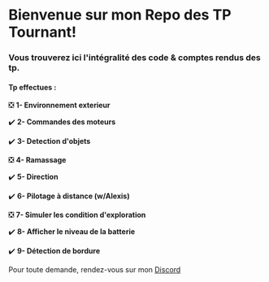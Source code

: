 # Bienvenue sur mon Repo des TP Tournant! 

### Vous trouverez ici l'intégralité des code & comptes rendus des tp.

#### Tp effectues :
:negative_squared_cross_mark:  **1- Environnement exterieur** 

:heavy_check_mark: **2- Commandes des moteurs**

:heavy_check_mark: **3- Detection d'objets**

:negative_squared_cross_mark:  **4- Ramassage**

:heavy_check_mark: **5- Direction**

:heavy_check_mark: **6- Pilotage à distance (w/Alexis)**

:negative_squared_cross_mark:  **7- Simuler les condition d'exploration**

:heavy_check_mark: **8- Afficher le niveau de la batterie**

:heavy_check_mark: **9- Détection de bordure**

Pour toute demande, rendez-vous sur mon [Discord](https://discord.gg/JcWXQjXfUX)
